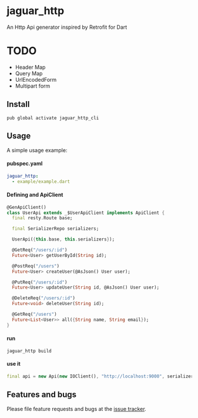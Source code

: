 # jaguar_http

An Http Api generator inspired by Retrofit for Dart

# TODO

+ Header Map
+ Query Map
+ UrlEncodedForm
+ Multipart form

## Install

`pub global activate jaguar_http_cli`

## Usage

A simple usage example:

#### pubspec.yaml

```yaml
jaguar_http:
  - example/example.dart
```

#### Defining and ApiClient

```dart
@GenApiClient()
class UserApi extends _$UserApiClient implements ApiClient {
  final resty.Route base;

  final SerializerRepo serializers;

  UserApi({this.base, this.serializers});

  @GetReq("/users/:id")
  Future<User> getUserById(String id);

  @PostReq("/users")
  Future<User> createUser(@AsJson() User user);

  @PutReq("/users/:id")
  Future<User> updateUser(String id, @AsJson() User user);

  @DeleteReq("/users/:id")
  Future<void> deleteUser(String id);

  @GetReq("/users")
  Future<List<User>> all({String name, String email});
}
```


#### run
`jaguar_http build`

#### use it
```dart
final api = new Api(new IOClient(), "http://localhost:9000", serializers: repo);
```

## Features and bugs

Please file feature requests and bugs at the [issue tracker][tracker].

[tracker]: http://example.com/issues/replaceme
